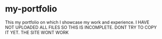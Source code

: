 # my-portfolio
This my portfolio on which I showcase my work and experience.
I HAVE NOT UPLOADED ALL FILES SO THIS IS INCOMPLETE. DONT TRY TO COPY IT YET. THE SITE WONT WORK
